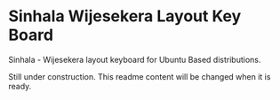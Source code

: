 # Sinhala Wijesekera Layout Key Board
Sinhala - Wijesekera layout keyboard for Ubuntu Based distributions.

Still under construction. This readme content will be changed when it is ready.

